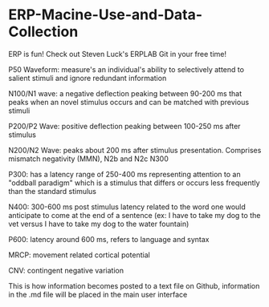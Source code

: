 # ERP-Macine-Use-and-Data-Collection
ERP is fun! Check out Steven Luck's ERPLAB Git in your free time! 

 P50 Waveform: measure's an individual's ability to selectively attend to salient stimuli and ignore redundant information 

 N100/N1 wave: a negative deflection peaking between 90-200 ms that peaks when an novel stimulus occurs and can be matched with previous stimuli 

 P200/P2 Wave: positive deflection peaking between 100-250 ms after stimulus 
 
N200/N2 Wave: peaks about 200 ms after stimulus presentation. Comprises mismatch negativity (MMN), N2b and N2c N300 

 P300: has a latency range of 250-400 ms representing attention to an "oddball paradigm" which is a stimulus that differs or occurs less frequently than the standard stimulus 

 N400: 300-600 ms post stimulus latency related to the word one would anticipate to come at the end of a sentence (ex: I have to take my dog to the vet versus I have to take my dog to the water fountain) 

 P600: latency around 600 ms, refers to language and syntax

 MRCP: movement related cortical potential 

 CNV: contingent negative variation 

 
 
 This is how information becomes posted to a text file on Github, information in the .md file will be placed in the main user interface 
